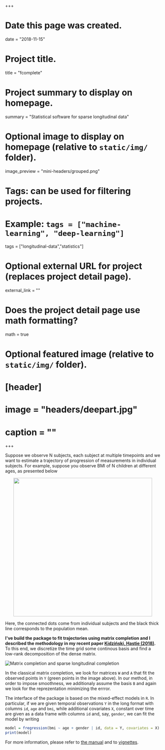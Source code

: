 +++
# Date this page was created.
date = "2018-11-15"

# Project title.
title = "fcomplete"

# Project summary to display on homepage.
summary = "Statistical software for sparse longitudinal data"

# Optional image to display on homepage (relative to `static/img/` folder).
image_preview = "mini-headers/grouped.png"

# Tags: can be used for filtering projects.
# Example: `tags = ["machine-learning", "deep-learning"]`
tags = ["longitudinal-data","statistics"]

# Optional external URL for project (replaces project detail page).
external_link = ""

# Does the project detail page use math formatting?
math = true

# Optional featured image (relative to `static/img/` folder).
# [header]
# image = "headers/deepart.jpg"
# caption = ""

+++

Suppose we observe N subjects, each subject at multiple timepoints and we want to estimate a trajectory of progression of measurements in individual subjects. For example, suppose you observe BMI of N children at different ages, as presented below

<p align="center">
   <img src="https://s3-eu-west-1.amazonaws.com/kidzinski/kidzinski/fcomplete/grouped.png" width=450 />
</p>

Here, the connected dots come from individual subjects and the black thick line corresponds to the population mean.

**I've build the package to fit trajectories using matrix completion and I described the methodology in my recent paper [Kidziński, Hastie (2018)](https://arxiv.org/abs/1809.08771).** To this end, we discretize the time grid some continous basis and find a low-rank decomposition of the dense matrix.

![Matrix completion and sparse longitudinal completion](https://s3-eu-west-1.amazonaws.com/kidzinski/kidzinski/fcomplete/intro-1.png)

In the classical matrix completion, we look for matrices `W` and `A` that fit the observed points in `Y` (green points in the image above). In our method, in order to impose smoothness, we additionaly assume the basis `B` and again we look for the reprezentation minimizing the errror. 

The interface of the package is based on the mixed-effect models in `R`. In particular, if we are given temporal observations `Y` in the long format with columns `id`, `age` and `bmi`, while additional covariates `X`, constant over time are given as a data frame with columns `id` and, say, `gender`, we can fit the model by writing

```R
model = fregression(bmi ~ age + gender | id, data = Y, covariates = X)
print(model)
```

For more information, please refer to [the manual](https://s3-eu-west-1.amazonaws.com/kidzinski/kidzinski/fcomplete/fcomplete.pdf) and to [vignettes](https://github.com/kidzik/fcomplete/tree/master/vignettes).